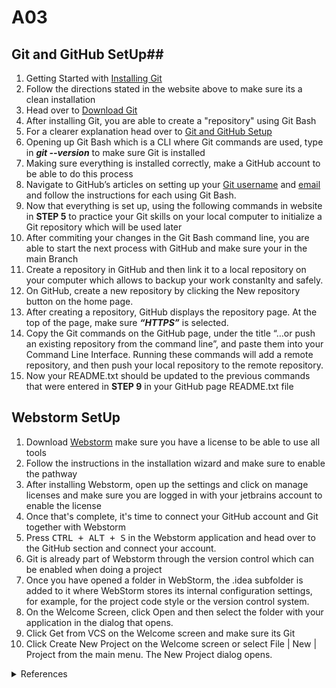 # A03
## Git and GitHub SetUp##
1. Getting Started with [Installing Git](https://git-scm.com/book/en/v2/Getting-Started-Installing-Git)
2. Follow the directions stated in the website above to make sure its a clean installation
3. Head over to [Download Git](https://git-scm.com/download/win)
4. After installing Git, you are able to create a "repository" using Git Bash
5. For a clearer explanation head over to [Git and GitHub Setup](https://www.codecademy.com/article/f1-u3-git-setup)
6. Opening up Git Bash which is a CLI where Git commands are used, type in ***git --version*** to make sure Git is installed
7. Making sure everything is installed correctly, make a GitHub account to be able to do this process
8. Navigate to GitHub’s articles on setting up your [Git username](https://docs.github.com/en/get-started/quickstart/set-up-git) and [email](https://docs.github.com/en/account-and-profile/setting-up-and-managing-your-personal-account-on-github/managing-email-preferences/setting-your-commit-email-address) and follow the instructions for each using Git Bash.
9. Now that everything is set up, using the following commands in website in **STEP 5** to practice your Git skills on your local computer to initialize a Git repository which will be used later
10. After commiting your changes in the Git Bash command line, you are able to start the next process with GitHub and make sure your in the main Branch
11. Create a repository in GitHub and then link it to a local repository on your computer which allows to backup your work constanlty and safely.
12. On GitHub, create a new repository by clicking the New repository button on the home page.
13. After creating a repository, GitHub displays the repository page. At the top of the page, make sure ***“HTTPS”*** is selected.
14. Copy the Git commands on the GitHub page, under the title “…or push an existing repository from the command line”, and paste them into your Command Line Interface. Running these commands will add a remote repository, and then push your local repository to the remote repository.
15. Now your README.txt should be updated to the previous commands that were entered in **STEP 9** in your GitHub page README.txt file

## Webstorm SetUp ##
1. Download [Webstorm](https://www.jetbrains.com/webstorm/download/#section=windows) make sure you have a license to be able to use all tools
2. Follow the instructions in the installation wizard and make sure to enable the pathway
3. After installing Webstorm, open up the settings and click on manage licenses and make sure you are logged in with your jetbrains account to enable the license
4. Once that's complete, it's time to connect your GitHub account and Git together with Webstorm 
5. Press <kbd> CTRL + ALT + S</kbd> in the Webstorm application and head over to the GitHub section and connect your account. 
6. Git is already part of Webstorm through the version control which can be enabled when doing a project
7. Once you have opened a folder in WebStorm, the .idea subfolder is added to it where WebStorm stores its internal configuration settings, for example, for the project code style or the version control system.
8. On the Welcome Screen, click Open and then select the folder with your application in the dialog that opens.
9. Click Get from VCS on the Welcome screen and make sure its Git
10. Click Create New Project on the Welcome screen or select File | New | Project from the main menu. The New Project dialog opens.

<details>
  <summary>References</summary>
  <p>https://www.codecademy.com/article/f1-u3-git-setup</p>
  <p>https://docs.github.com/en/get-started/quickstart/set-up-git</p>
  <p>https://docs.github.com/en/account-and-profile/setting-up-and-managing-your-personal-account-on-github/managing-email-preferences/setting-your-commit-email-address</p>
  <p>https://git-scm.com/book/en/v2/Getting-Started-Installing-Git</p>
  <p>https://git-scm.com/download/win</p>
  <p>https://www.jetbrains.com/help/webstorm/github.html#register-account</p>
  <p>https://www.jetbrains.com/help/webstorm/set-up-a-git-repository.html#put-existing-project-under-Git</p>
  <p>https://www.jetbrains.com/help/webstorm/getting-started-with-webstorm.html</p>
 </details>
  
